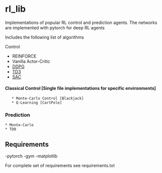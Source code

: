 # rl_lib

Implementations of popular RL control and prediction agents.
The networks are implemented with pytorch for deep RL agents

Includes the following list of algorithms

 Control
 
* REINFORCE
* Vanilla Actor-Critic
* [DDPG](agents/DDPG)
* [TD3](agents/TD3)
* [SAC](agents/SAC)

#### Classical Control [Single file implementations for specific environments]
       * Monte-Carlo Control [Blackjack]
       * Q-Learning [CartPole]


### Prediction
    * Monte-Carlo
    * TD0


## Requirements
-pytorch
-gym
-matplotlib

For complete set of requirements see requirements.txt
